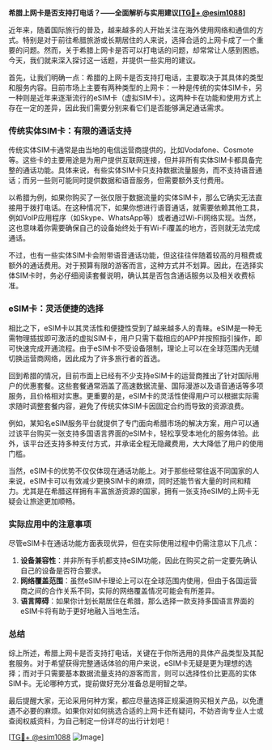 **希腊上网卡是否支持打电话？——全面解析与实用建议[[TG💪+ @esim1088](https://t.me/s/esim1088)]**

近年来，随着国际旅行的普及，越来越多的人开始关注在海外使用网络和通信的方式。特别是对于前往希腊旅游或长期居住的人来说，选择合适的上网卡成了一个重要的问题。然而，关于希腊上网卡是否可以打电话的问题，却常常让人感到困惑。今天，我们就来深入探讨这一话题，并提供一些实用的建议。

首先，让我们明确一点：希腊的上网卡是否支持打电话，主要取决于其具体的类型和服务内容。目前市场上主要有两种类型的上网卡：一种是传统的实体SIM卡，另一种则是近年来逐渐流行的eSIM卡（虚拟SIM卡）。这两种卡在功能和使用方式上存在一定的差异，因此我们需要分别来看它们是否能够满足通话需求。

### 传统实体SIM卡：有限的通话支持

传统实体SIM卡通常是由当地的电信运营商提供的，比如Vodafone、Cosmote等。这些卡的主要用途是为用户提供互联网连接，但并非所有实体SIM卡都具备完整的通话功能。具体来说，有些实体SIM卡只支持数据流量服务，而不支持语音通话；而另一些则可能同时提供数据和语音服务，但需要额外支付费用。

以希腊为例，如果你购买了一张仅限于数据流量的实体SIM卡，那么它确实无法直接用于拨打电话。在这种情况下，如果你想进行语音通话，就需要依赖其他工具，例如VoIP应用程序（如Skype、WhatsApp等）或者通过Wi-Fi网络实现。当然，这也意味着你需要确保自己的设备始终处于有Wi-Fi覆盖的地方，否则就无法完成通话。

不过，也有一些实体SIM卡会附带语音通话功能，但这往往伴随着较高的月租费或额外的通话费用。对于预算有限的游客而言，这种方式并不划算。因此，在选择实体SIM卡时，务必仔细阅读套餐说明，确认其是否包含通话服务以及相关收费标准。

### eSIM卡：灵活便捷的选择

相比之下，eSIM卡以其灵活性和便捷性受到了越来越多人的青睐。eSIM是一种无需物理插拔即可激活的虚拟SIM卡，用户只需下载相应的APP并按照指引操作，即可快速完成开通流程。由于eSIM卡不受设备限制，理论上可以在全球范围内无缝切换运营商网络，因此成为了许多旅行者的首选。

回到希腊的情况，目前市面上已经有不少支持eSIM卡的运营商推出了针对国际用户的优惠套餐。这些套餐通常涵盖了高速数据流量、国际漫游以及语音通话等多项服务，且价格相对实惠。更重要的是，eSIM卡的灵活性使得用户可以根据实际需求随时调整套餐内容，避免了传统实体SIM卡因固定合约而导致的资源浪费。

例如，某知名eSIM服务平台就提供了专门面向希腊市场的解决方案，用户可以通过该平台购买一张支持多国语言界面的eSIM卡，轻松享受本地化的服务体验。此外，该平台还支持多种支付方式，并承诺全程无隐藏费用，大大降低了用户的使用门槛。

当然，eSIM卡的优势不仅仅体现在通话功能上。对于那些经常往返不同国家的人来说，eSIM卡可以有效减少更换SIM卡的麻烦，同时还能节省大量的时间和精力。尤其是在希腊这样拥有丰富旅游资源的国家，拥有一张支持eSIM的上网卡无疑会让旅途更加顺畅。

### 实际应用中的注意事项

尽管eSIM卡在通话功能方面表现优异，但在实际使用过程中仍需注意以下几点：

1. **设备兼容性**：并非所有手机都支持eSIM功能，因此在购买之前一定要先确认自己的设备是否符合要求。
2. **网络覆盖范围**：虽然eSIM卡理论上可以在全球范围内使用，但由于各国运营商之间的合作关系不同，实际的网络覆盖情况可能会有所差异。
3. **语言障碍**：如果你计划长期居住在希腊，那么选择一款支持多国语言界面的eSIM卡将有助于更好地融入当地生活。

### 总结

综上所述，希腊上网卡是否支持打电话，关键在于你所选用的具体产品类型及其配套服务。对于希望获得完整通话体验的用户来说，eSIM卡无疑是更为理想的选择；而对于只需要基本数据流量支持的游客而言，则可以选择性价比更高的实体SIM卡。无论哪种方式，提前做好充分准备总是明智之举。

最后提醒大家，无论采用何种方案，都应尽量选择正规渠道购买相关产品，以免遭遇不必要的麻烦。如果你对如何挑选合适的上网卡还有疑问，不妨咨询专业人士或查阅权威资料，为自己制定一份详尽的出行计划吧！

[[TG💪+ @esim1088](https://t.me/s/esim1088) ![Image](https://i.postimg.cc/4NQfJmqS/Snipaste-2025-05-13-00-14-12.png)]